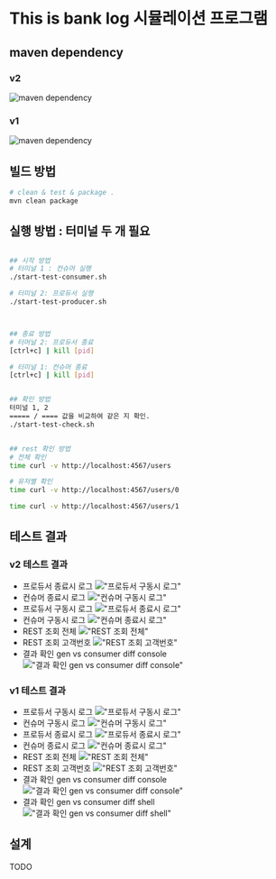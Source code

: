 
# This is bank log 시뮬레이션 프로그램



## maven dependency
### v2
![maven dependency](/images/v2_mvn_dep.png)

### v1
![maven dependency](/images/mvn_dep.png)

## 빌드 방법
```bash
# clean & test & package .
mvn clean package


```


## 실행 방법 : 터미널 두 개 필요
```bash

## 시작 방법
# 터미널 1 : 컨슈머 실행
./start-test-consumer.sh

# 터미널 2: 프로듀서 실행
./start-test-producer.sh



## 종료 방법
# 터머널 2: 프로듀서 종료
[ctrl+c] | kill [pid] 

# 터미널 1: 컨슈머 종료 
[ctrl+c] | kill [pid] 


## 확인 방법
터미널 1, 2  
===== / ==== 값을 비교하여 같은 지 확인.
./start-test-check.sh 


## rest 확인 방법
# 전체 확인 
time curl -v http://localhost:4567/users

# 유저별 확인
time curl -v http://localhost:4567/users/0

time curl -v http://localhost:4567/users/1


```


## 테스트 결과
### v2 테스트 결과
* 프로듀서 종료시 로그
!["프로듀서 구동시 로그"](/images/v2_p1.png)
* 컨슈머 종료시 로그
!["컨슈머 구동시 로그"](/images/v2_c1.png)
* 프로듀서 구동시 로그
!["프로듀서 종료시 로그"](/images/v2_p2.png) 
* 컨슈머 구동시 로그
!["컨슈머 종료시 로그"](/images/v2_c2.png)
* REST 조회 전체
!["REST 조회 전체"](/images/v2_r1.png)
* REST 조회 고객번호
!["REST 조회 고객번호"](/images/v2_r2.png)
* 결과 확인 gen vs consumer diff console
!["결과 확인 gen vs consumer diff console"](/images/v2_o1.png)

### v1 테스트 결과
* 프로듀서 구동시 로그
!["프로듀서 구동시 로그"](/images/p1.png)
* 컨슈머 구동시 로그
!["컨슈머 구동시 로그"](/images/c1.png)
* 프로듀서 종료시 로그
!["프로듀서 종료시 로그"](/images/p2.png) 
* 컨슈머 종료시 로그
!["컨슈머 종료시 로그"](/images/c2.png)
* REST 조회 전체
!["REST 조회 전체"](/images/r1.png)
* REST 조회 고객번호
!["REST 조회 고객번호"](/images/r2.png)
* 결과 확인 gen vs consumer diff console
!["결과 확인 gen vs consumer diff console"](/images/d1.png)
* 결과 확인 gen vs consumer diff shell
!["결과 확인 gen vs consumer diff shell"](/images/d2.png)


## 설계 

TODO
